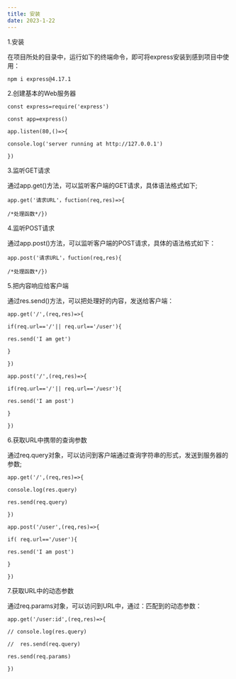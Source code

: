 ```yaml
---
title: 安装
date: 2023-1-22
---
```

1.安装

在项目所处的目录中，运行如下的终端命令，即可将express安装到感到项目中使用：

`npm i express@4.17.1`

2.创建基本的Web服务器

`const express=require('express')`

`const app=express()`

`app.listen(80,()=>{`

 `console.log('server running at http://127.0.0.1')`

`})`

3.监听GET请求

通过app.get()方法，可以监听客户端的GET请求，具体语法格式如下;

`app.get('请求URL'，fuction(req,res)=>{`

`/*处理函数*/})`

4.监听POST请求

通过app.post()方法，可以监听客户端的POST请求，具体的语法格式如下：

`app.post('请求URL'，fuction(req,res){`

`/*处理函数*/})`

5.把内容响应给客户端

通过res.send()方法，可以把处理好的内容，发送给客户端：

`app.get('/',(req,res)=>{`

 `if(req.url=='/'|| req.url=='/user'){`

  `res.send('I am get')`

 `}`

`})`

`app.post('/',(req,res)=>{`

 `if(req.url=='/'|| req.url=='/uesr'){`

  `res.send('I am post')`

 `}`

`})`

6.获取URL中携带的查询参数

通过req.query对象，可以访问到客户端通过查询字符串的形式，发送到服务器的参数;

`app.get('/',(req,res)=>{`

 `console.log(res.query)`

  `res.send(req.query)`

`})`

`app.post('/user',(req,res)=>{`

 `if( req.url=='/user'){`

  `res.send('I am post')`

 `}`

`})`

7.获取URL中的动态参数

通过req.params对象，可以访问到URL中，通过：匹配到的动态参数：

`app.get('/user:id',(req,res)=>{`

 `// console.log(res.query)`

 `//  res.send(req.query)`

  `res.send(req.params)`

`})`

